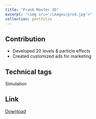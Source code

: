 ```yaml
---
title: "Prank Master 3D"
excerpt: "<img src='/images/pro4.jpg'>"
collection: portfolio
---
```


Contribution
-----
* Developed 20 levels & particle effects
* Created customized ads for marketing

Technical tags
-----
Simulation

Link
-----
[Download](https://play.google.com/store/apps/details?id=com.alphapotato.prankster)
